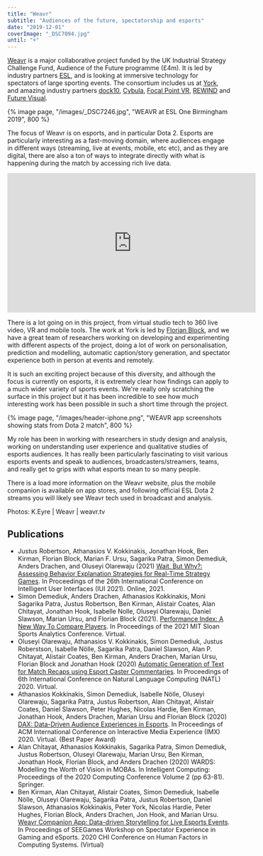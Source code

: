 ```yaml
---
title: "Weavr"
subtitle: "Audiences of the future, spectatorship and esports"
date: "2019-12-01"
coverImage: "_DSC7094.jpg"
until: "+"
---
```


[Weavr](https://weavr.tv) is a major collaborative project funded by the UK Industrial Strategy Challenge Fund, Audience of the Future programme (£4m). It is led by industry partners [ESL](https://www.eslgaming.com/), and is looking at immersive technology for spectators of large sporting events. The consortium includes us at [York](https://www.digitalcreativity.ac.uk), and amazing industry partners [dock10](https://www.dock10.co.uk/), [Cybula](https://www.cybula.com/), [Focal Point VR](https://focalpointvr.com/), [REWIND](https://rewind.co/) and [Future Visual](https://www.futurevisual.com/).

{% image page, "/images/_DSC7246.jpg", "WEAVR at ESL One Birmingham 2019", 800 %}

The focus of Weavr is on esports, and in particular Dota 2. Esports are particularly interesting as a fast-moving domain, where audiences engage in different ways (streaming, live at events, mobile, etc etc), and as they are digital, there are also a ton of ways to integrate directly with what is happening during the match by accessing rich live data.

<iframe width="560" height="315" src="https://www.youtube.com/embed/8F734xPHgVw" title="YouTube video player" frameborder="0" allow="accelerometer; autoplay; clipboard-write; encrypted-media; gyroscope;"></iframe>

There is a lot going on in this project, from virtual studio tech to 360 live video, VR and mobile tools. The work at York is led by [Florian Block](http://florianblock.net/), and we have a great team of researchers working on developing and experimenting with different aspects of the project, doing a lot of work on personalisation, prediction and modelling, automatic caption/story generation, and spectator experience both in person at events and remotely.

It is such an exciting project because of this diversity, and although the focus is currently on esports, it is extremely clear how findings can apply to a much wider variety of sports events. We're really only scratching the surface in this project but it has been incredible to see how much interesting work has been possible in such a short time through the project.

{% image page, "/images/header-iphone.png", "WEAVR app screenshots showing stats from Dota 2 match", 800 %}

My role has been in working with researchers in study design and analysis, working on understanding user experience and qualitative studies of esports audiences. It has really been particularly fascinating to visit various esports events and speak to audiences, broadcasters/streamers, teams, and really get to grips with what esports mean to so many people.

There is a load more information on the Weavr website, plus the mobile companion is available on app stores, and following official ESL Dota 2 streams you will likely see Weavr tech used in broadcast and analysis.

Photos:  K.Eyre  | Weavr | weavr.tv

## Publications
* Justus Robertson, Athanasios V. Kokkinakis, Jonathan Hook, Ben Kirman, Florian Block, Marian F. Ursu, Sagarika Patra, Simon Demediuk, Anders Drachen, and Oluseyi Olarewaju (2021) [Wait, But Why?: Assessing Behavior Explanation Strategies for Real-Time Strategy Games](/papers/Robertson2021WaitButWhy.pdf). In Proceedings of the 26th International Conference on Intelligent User Interfaces (IUI 2021). Online, 2021.
* Simon Demediuk, Anders Drachen, Athanasios Kokkinakis, Moni Sagarika Patra, Justus Robertson, Ben Kirman, Alistair Coates, Alan Chitayat, Jonathan Hook, Isabelle Nolle, Oluseyi Olarewaju, Daniel Slawson, Marian Ursu, and Florian Block (2021). [Performance Index: A New Way To Compare Players](/papers/Demediuk2021PerformanceIndex.pdf). In Proceedings of the 2021 MIT Sloan Sports Analytics Conference. Virtual.
* Oluseyi Olarewaju, Athanasios V. Kokkinakis, Simon Demediuk, Justus Roberstson, Isabelle Nölle, Sagarika Patra, Daniel Slawson, Alan P. Chitayat, Alistair Coates, Ben Kirman, Anders Drachen, Marian Ursu, Florian Block and Jonathan Hook (2020) [Automatic Generation of Text for Match Recaps using Esport Caster Commentaries](/papers/Olarewaju2020AutomaticGenerationEsports.pdf). In Proceedings of 6th International Conference on Natural Language Computing (NATL) 2020. Virtual.
* Athanasios Kokkinakis, Simon Demediuk, Isabelle Nölle, Oluseyi Olarewaju, Sagarika Patra, Justus Robertson, Alan Chitayat, Alistair Coates, Daniel Slawson, Peter Hughes, Nicolas Hardie, Ben Kirman, Jonathan Hook, Anders Drachen, Marian Ursu and Florian Block (2020) [DAX: Data-Driven Audience Experiences in Esports](/papers/Kokkinakis2020DAX.pdf). In Proceedings of ACM International Conference on Interactive Media Experience (IMX) 2020. Virtual. (Best Paper Award)
* Alan Chitayat, Athanasios Kokkinakis, Sagarika Patra, Simon Demediuk, Justus Robertson, Oluseyi Olarewaju, Marian Ursu, Ben Kirman, Jonathan Hook, Florian Block, and Anders Drachen (2020) WARDS: Modelling the Worth of Vision in MOBAs. In Intelligent Computing: Proceedings of the 2020 Computing Conference Volume 2 (pp 63-81). Springer.
* Ben Kirman, Alan Chitayat, Alistair Coates, Simon Demediuk, Isabelle Nölle, Oluseyi Olarewaju, Sagarika Patra, Justus Robertson, Daniel Slawson, Athanasios Kokkinakis, Peter York, Nicolas Hardie, Peter Hughes, Florian Block, Anders Drachen, Jon Hook, and Marian Ursu. [Weavr Companion App: Data-driven Storytelling for Live Esports Events](/papers/Kirman2020WeavrWorkshop.pdf). In Proceedings of SEEGames Workshop on Spectator Experience in Gaming and eSports. 2020 CHI Conference on Human Factors in Computing Systems. (Virtual)
